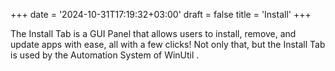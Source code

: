+++
date = '2024-10-31T17:19:32+03:00'
draft = false
title = 'Install'
+++


<!--
   TODO:
   Make a documentation entry on Automation, and link it in the description of Install Tab, and other places that mention Automation System in this section.
-->

The Install Tab is a GUI Panel that allows users to install, remove, and update apps with ease, all with a few clicks! Not only that, but the Install Tab is used by the Automation System of WinUtil <!-- Documentation Needed, provide a link for Automation System -->.
